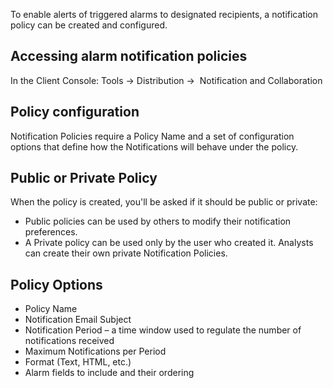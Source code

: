 
To enable alerts of triggered alarms to designated recipients, a notification policy can be created and configured.

## Accessing alarm notification policies

In the Client Console: Tools → Distribution →  Notification and Collaboration


## Policy configuration

Notification Policies require a Policy Name and a set of configuration options that define how the Notifications will behave under the policy.


## Public or Private Policy

When the policy is created, you'll be asked if it should be public or private:

- Public policies can be used by others to modify their notification preferences. 
- A Private policy can be used only by the user who created it. Analysts can create their own private Notification Policies.


## Policy Options

- Policy Name
- Notification Email Subject
- Notification Period – a time window used to regulate the number of notifications received
- Maximum Notifications per Period
- Format (Text, HTML, etc.)
- Alarm fields to include and their ordering

